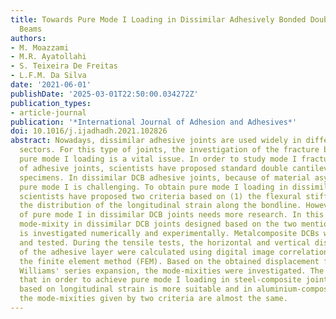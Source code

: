 ```yaml
---
title: Towards Pure Mode I Loading in Dissimilar Adhesively Bonded Double Cantilever
  Beams
authors:
- M. Moazzami
- M.R. Ayatollahi
- S. Teixeira De Freitas
- L.F.M. Da Silva
date: '2021-06-01'
publishDate: '2025-03-01T22:50:00.034272Z'
publication_types:
- article-journal
publication: '*International Journal of Adhesion and Adhesives*'
doi: 10.1016/j.ijadhadh.2021.102826
abstract: Nowadays, dissimilar adhesive joints are used widely in different industrial
  sectors. For this type of joints, the investigation of the fracture behaviour under
  pure mode I loading is a vital issue. In order to study mode I fracture parameters
  of adhesive joints, scientists have proposed standard double cantilever beam (DCB)
  specimens. In dissimilar DCB adhesive joints, because of material asymmetry, obtaining
  pure mode I is challenging. To obtain pure mode I loading in dissimilar DCB joints,
  scientists have proposed two criteria based on (1) the flexural stiffness and (2)
  the distribution of the longitudinal strain along the bondline. However, the achievement
  of pure mode I in dissimilar DCB joints needs more research. In this paper, the
  mode-mixity in dissimilar DCB joints designed based on the two mentioned criteria
  is investigated numerically and experimentally. Metalcomposite DCBs were fabricated
  and tested. During the tensile tests, the horizontal and vertical displacement fields
  of the adhesive layer were calculated using digital image correlation (DIC) and
  the finite element method (FEM). Based on the obtained displacement fields and using
  Williams' series expansion, the mode-mixities were investigated. The results show
  that in order to achieve pure mode I loading in steel-composite joints, the criterion
  based on longitudinal strain is more suitable and in aluminium-composite joints
  the mode-mixities given by two criteria are almost the same.
---
```

